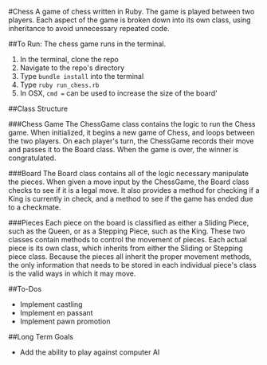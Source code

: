 #Chess
A game of chess written in Ruby. The game is played between two players. Each aspect of the game is broken down into its own class, using inheritance to avoid unnecessary repeated code.

##To Run:
The chess game runs in the terminal.

1. In the terminal, clone the repo
2. Navigate to the repo's directory
3. Type `bundle install` into the terminal
4. Type `ruby run_chess.rb`
5. In OSX, `cmd =` can be used to increase the size of the board'

##Class Structure

###Chess Game
The ChessGame class contains the logic to run the Chess game. When initialized, it begins a new game of Chess, and loops between the two players. On each player's turn, the ChessGame records their move and passes it to the Board class. When the game is over, the winner is congratulated.

###Board
The Board class contains all of the logic necessary manipulate the pieces. When given a move input by the ChessGame, the Board class checks to see if it is a legal move. It also provides a method for checking if a King is currently in check, and a method to see if the game has ended due to a checkmate.

###Pieces
Each piece on the board is classified as either a Sliding Piece, such as the Queen, or as a Stepping Piece, such as the King. These two classes contain methods to control the movement of pieces.
Each actual piece is its own class, which inherits from either the Sliding or Stepping piece class. Because the pieces all inherit the proper movement methods, the only information that needs to be stored in each individual piece's class is the valid ways in which it may move.

##To-Dos
- Implement castling
- Implement en passant
- Implement pawn promotion

##Long Term Goals
- Add the ability to play against computer AI
